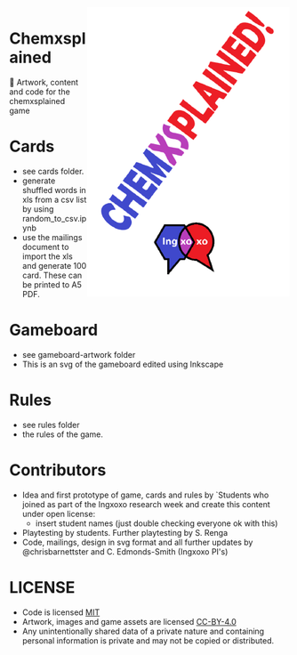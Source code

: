 <img align="right" src="chemxsplained.png">

# Chemxsplained 
:game_die: Artwork, content and code for the chemxsplained game

# Cards 
- see cards folder. 
- generate shuffled words in xls from a csv list by using random_to_csv.ipynb
- use the mailings document to import the xls and generate 100 card. These can be printed to A5 PDF.

# Gameboard
- see gameboard-artwork folder
- This is an svg of the gameboard edited using Inkscape

# Rules
- see rules folder
- the rules of the game.

# Contributors
- Idea and first prototype of game, cards and rules by `Students who joined as part of the Ingxoxo research week and create this content under open license:
  - insert student names (just double checking everyone ok with this)
- Playtesting by students. Further playtesting by S. Renga
- Code, mailings, design in svg format and all further updates by @chrisbarnettster and C. Edmonds-Smith (Ingxoxo PI's)


# LICENSE
- Code is licensed [MIT](https://choosealicense.com/licenses/mit/)
- Artwork, images and game assets are licensed  [CC-BY-4.0](https://choosealicense.com/licenses/cc-by-sa-4.0/)
- Any unintentionally shared data of a private nature and containing personal information is private and may not be copied or distributed.

